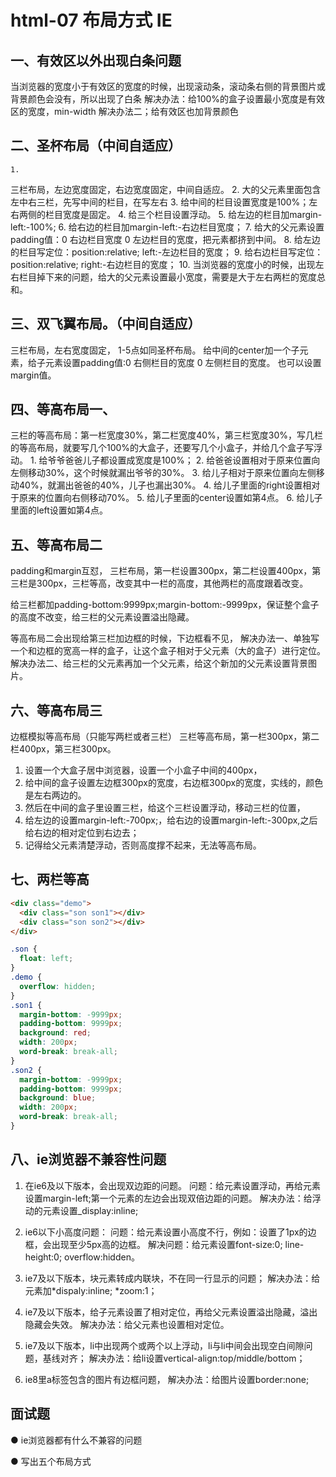 # html-07 布局方式 IE
## 一、有效区以外出现白条问题
当浏览器的宽度小于有效区的宽度的时候，出现滚动条，滚动条右侧的背景图片或背景颜色会没有，所以出现了白条
解决办法：给100%的盒子设置最小宽度是有效区的宽度，min-width
解决办法二；给有效区也加背景颜色


## 二、圣杯布局（中间自适应）
	1. 
三栏布局，左边宽度固定，右边宽度固定，中间自适应。
	2. 
大的父元素里面包含左中右三栏，先写中间的栏目，在写左右
	3. 
给中间的栏目设置宽度是100%；左右两侧的栏目宽度是固定。
	4. 
给三个栏目设置浮动。
	5. 
给左边的栏目加margin-left:-100%;
	6. 
给右边的栏目加margin-left:-右边栏目宽度；
	7. 
给大的父元素设置padding值：0 右边栏目宽度 0 左边栏目的宽度，把元素都挤到中间。
	8. 
给左边的栏目写定位：position:relative; left:-左边栏目的宽度；
	9. 
给右边栏目写定位：position:relative; right:-右边栏目的宽度；
	10. 
当浏览器的宽度小的时候，出现左右栏目掉下来的问题，给大的父元素设置最小宽度，需要是大于左右两栏的宽度总和。





## 三、双飞翼布局。（中间自适应）
三栏布局，左右宽度固定，
1-5点如同圣杯布局。
给中间的center加一个子元素，给子元素设置padding值:0 右侧栏目的宽度 0 左侧栏目的宽度。
也可以设置margin值。




## 四、等高布局一、
三栏的等高布局：第一栏宽度30%，第二栏宽度40%，第三栏宽度30%，写几栏的等高布局，就要写几个100%的大盒子，还要写几个小盒子，并给几个盒子写浮动。
	1. 
给爷爷爸爸儿子都设置成宽度是100%；
	2. 
给爸爸设置相对于原来位置向左侧移动30%，这个时候就漏出爷爷的30%。
	3. 
给儿子相对于原来位置向左侧移动40%，就漏出爸爸的40%，儿子也漏出30%。
	4. 
给儿子里面的right设置相对于原来的位置向右侧移动70%。
	5. 
给儿子里面的center设置如第4点。
	6. 
给儿子里面的left设置如第4点。





## 五、等高布局二
padding和margin互怼，
三栏布局，第一栏设置300px，第二栏设置400px，第三栏是300px，三栏等高，改变其中一栏的高度，其他两栏的高度跟着改变。

给三栏都加padding-bottom:9999px;margin-bottom:-9999px，保证整个盒子的高度不改变，给三栏的父元素设置溢出隐藏。

等高布局二会出现给第三栏加边框的时候，下边框看不见，
解决办法一、单独写一个和边框的宽高一样的盒子，让这个盒子相对于父元素（大的盒子）进行定位。
解决办法二、给三栏的父元素再加一个父元素，给这个新加的父元素设置背景图片。




## 六、等高布局三
边框模拟等高布局（只能写两栏或者三栏）
三栏等高布局，第一栏300px，第二栏400px，第三栏300px。

1. 设置一个大盒子居中浏览器，设置一个小盒子中间的400px，
2. 给中间的盒子设置左边框300px的宽度，右边框300px的宽度，实线的，颜色是左右两边的。
3. 然后在中间的盒子里设置三栏，给这个三栏设置浮动，移动三栏的位置，
4. 给左边的设置margin-left:-700px;，给右边的设置margin-left:-300px,之后给右边的相对定位到右边去；
5. 记得给父元素清楚浮动，否则高度撑不起来，无法等高布局。

## 七、两栏等高


```html
<div class="demo">
  <div class="son son1"></div>
  <div class="son son2"></div>
</div>
```
```css
.son {
  float: left;
}
.demo {
  overflow: hidden;
}
.son1 {
  margin-bottom: -9999px;
  padding-bottom: 9999px;
  background: red;
  width: 200px;
  word-break: break-all;
}
.son2 {
  margin-bottom: -9999px;
  padding-bottom: 9999px;
  background: blue;
  width: 200px;
  word-break: break-all;
}
```



## 八、ie浏览器不兼容性问题
1. 在ie6及以下版本，会出现双边距的问题。
问题：给元素设置浮动，再给元素设置margin-left;第一个元素的左边会出现双倍边距的问题。
解决办法：给浮动的元素设置_display:inline;

2. ie6以下小高度问题：
问题：给元素设置小高度不行，例如：设置了1px的边框，会出现至少5px高的边框。
解决问题：给元素设置font-size:0; line-height:0; overflow:hidden。

3. ie7及以下版本，块元素转成内联块，不在同一行显示的问题；
解决办法：给元素加*dispaly:inline; *zoom:1；

4. ie7及以下版本，给子元素设置了相对定位，再给父元素设置溢出隐藏，溢出隐藏会失效。
解决办法：给父元素也设置相对定位。

5. ie7及以下版本，li中出现两个或两个以上浮动，li与li中间会出现空白间隙问题，基线对齐；
解决办法：给li设置vertical-align:top/middle/bottom；
6. ie8里a标签包含的图片有边框问题，
解决办法：给图片设置border:none;


## 面试题
● ie浏览器都有什么不兼容的问题

● 写出五个布局方式


